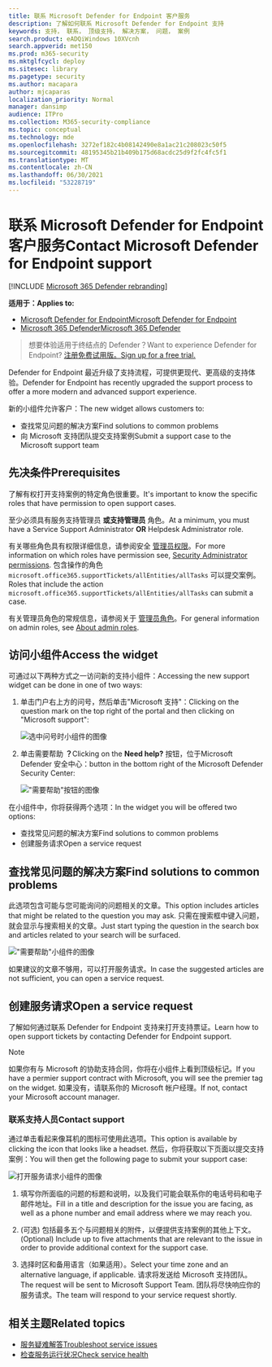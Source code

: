 ```yaml
---
title: 联系 Microsoft Defender for Endpoint 客户服务
description: 了解如何联系 Microsoft Defender for Endpoint 支持
keywords: 支持， 联系， 顶级支持， 解决方案， 问题， 案例
search.product: eADQiWindows 10XVcnh
search.appverid: met150
ms.prod: m365-security
ms.mktglfcycl: deploy
ms.sitesec: library
ms.pagetype: security
ms.author: macapara
author: mjcaparas
localization_priority: Normal
manager: dansimp
audience: ITPro
ms.collection: M365-security-compliance
ms.topic: conceptual
ms.technology: mde
ms.openlocfilehash: 3272ef182c4b08142490e8a1ac21c208023c50f5
ms.sourcegitcommit: 48195345b21b409b175d68acdc25d9f2fc4fc5f1
ms.translationtype: MT
ms.contentlocale: zh-CN
ms.lasthandoff: 06/30/2021
ms.locfileid: "53228719"
---
```

# <a name="contact-microsoft-defender-for-endpoint-support"></a><span data-ttu-id="dd1b4-104">联系 Microsoft Defender for Endpoint 客户服务</span><span class="sxs-lookup"><span data-stu-id="dd1b4-104">Contact Microsoft Defender for Endpoint support</span></span>

[!INCLUDE [Microsoft 365 Defender rebranding](../../includes/microsoft-defender.md)]


<span data-ttu-id="dd1b4-105">**适用于：**</span><span class="sxs-lookup"><span data-stu-id="dd1b4-105">**Applies to:**</span></span>
- [<span data-ttu-id="dd1b4-106">Microsoft Defender for Endpoint</span><span class="sxs-lookup"><span data-stu-id="dd1b4-106">Microsoft Defender for Endpoint</span></span>](https://go.microsoft.com/fwlink/p/?linkid=2154037)
- [<span data-ttu-id="dd1b4-107">Microsoft 365 Defender</span><span class="sxs-lookup"><span data-stu-id="dd1b4-107">Microsoft 365 Defender</span></span>](https://go.microsoft.com/fwlink/?linkid=2118804)

><span data-ttu-id="dd1b4-108">想要体验适用于终结点的 Defender？</span><span class="sxs-lookup"><span data-stu-id="dd1b4-108">Want to experience Defender for Endpoint?</span></span> [<span data-ttu-id="dd1b4-109">注册免费试用版。</span><span class="sxs-lookup"><span data-stu-id="dd1b4-109">Sign up for a free trial.</span></span>](https://www.microsoft.com/microsoft-365/windows/microsoft-defender-atp?ocid=docs-wdatp-assignaccess-abovefoldlink)

<span data-ttu-id="dd1b4-110">Defender for Endpoint 最近升级了支持流程，可提供更现代、更高级的支持体验。</span><span class="sxs-lookup"><span data-stu-id="dd1b4-110">Defender for Endpoint has recently upgraded the support process to offer a more modern and advanced support experience.</span></span>

<span data-ttu-id="dd1b4-111">新的小组件允许客户：</span><span class="sxs-lookup"><span data-stu-id="dd1b4-111">The new widget allows customers to:</span></span>

- <span data-ttu-id="dd1b4-112">查找常见问题的解决方案</span><span class="sxs-lookup"><span data-stu-id="dd1b4-112">Find solutions to common problems</span></span>
- <span data-ttu-id="dd1b4-113">向 Microsoft 支持团队提交支持案例</span><span class="sxs-lookup"><span data-stu-id="dd1b4-113">Submit a support case to the Microsoft support team</span></span>

## <a name="prerequisites"></a><span data-ttu-id="dd1b4-114">先决条件</span><span class="sxs-lookup"><span data-stu-id="dd1b4-114">Prerequisites</span></span>

<span data-ttu-id="dd1b4-115">了解有权打开支持案例的特定角色很重要。</span><span class="sxs-lookup"><span data-stu-id="dd1b4-115">It's important to know the specific roles that have permission to open support cases.</span></span>

<span data-ttu-id="dd1b4-116">至少必须具有服务支持管理员 **或支持管理员** 角色。</span><span class="sxs-lookup"><span data-stu-id="dd1b4-116">At a minimum, you must have a Service Support Administrator **OR** Helpdesk Administrator role.</span></span>

<span data-ttu-id="dd1b4-117">有关哪些角色具有权限详细信息，请参阅安全 [管理员权限](/azure/active-directory/users-groups-roles/directory-assign-admin-roles#security-administrator-permissions)。</span><span class="sxs-lookup"><span data-stu-id="dd1b4-117">For more information on which roles have permission see, [Security Administrator permissions](/azure/active-directory/users-groups-roles/directory-assign-admin-roles#security-administrator-permissions).</span></span> <span data-ttu-id="dd1b4-118">包含操作的角色 `microsoft.office365.supportTickets/allEntities/allTasks` 可以提交案例。</span><span class="sxs-lookup"><span data-stu-id="dd1b4-118">Roles that include the action `microsoft.office365.supportTickets/allEntities/allTasks` can submit a case.</span></span>

<span data-ttu-id="dd1b4-119">有关管理员角色的常规信息，请参阅关于 [管理员角色](/microsoft-365/admin/add-users/about-admin-roles)。</span><span class="sxs-lookup"><span data-stu-id="dd1b4-119">For general information on admin roles, see [About admin roles](/microsoft-365/admin/add-users/about-admin-roles).</span></span>

## <a name="access-the-widget"></a><span data-ttu-id="dd1b4-120">访问小组件</span><span class="sxs-lookup"><span data-stu-id="dd1b4-120">Access the widget</span></span>
<span data-ttu-id="dd1b4-121">可通过以下两种方式之一访问新的支持小组件：</span><span class="sxs-lookup"><span data-stu-id="dd1b4-121">Accessing the new support widget can be done in one of two ways:</span></span>

1. <span data-ttu-id="dd1b4-122">单击门户右上方的问号，然后单击"Microsoft 支持"：</span><span class="sxs-lookup"><span data-stu-id="dd1b4-122">Clicking on the question mark on the top right of the portal and then clicking on "Microsoft support":</span></span>

    ![选中问号时小组件的图像](images/support-widget.png)

2. <span data-ttu-id="dd1b4-124">单击需要帮助 **？**</span><span class="sxs-lookup"><span data-stu-id="dd1b4-124">Clicking on the **Need help?**</span></span>  <span data-ttu-id="dd1b4-125">按钮，位于Microsoft Defender 安全中心：</span><span class="sxs-lookup"><span data-stu-id="dd1b4-125">button in the bottom right of the Microsoft Defender Security Center:</span></span>

    !["需要帮助"按钮的图像](images/need-help.png)

<span data-ttu-id="dd1b4-127">在小组件中，你将获得两个选项：</span><span class="sxs-lookup"><span data-stu-id="dd1b4-127">In the widget you will be offered two options:</span></span>

- <span data-ttu-id="dd1b4-128">查找常见问题的解决方案</span><span class="sxs-lookup"><span data-stu-id="dd1b4-128">Find solutions to common problems</span></span>
- <span data-ttu-id="dd1b4-129">创建服务请求</span><span class="sxs-lookup"><span data-stu-id="dd1b4-129">Open a service request</span></span>

## <a name="find-solutions-to-common-problems"></a><span data-ttu-id="dd1b4-130">查找常见问题的解决方案</span><span class="sxs-lookup"><span data-stu-id="dd1b4-130">Find solutions to common problems</span></span>
<span data-ttu-id="dd1b4-131">此选项包含可能与您可能询问的问题相关的文章。</span><span class="sxs-lookup"><span data-stu-id="dd1b4-131">This option includes articles that might be related to the question you may ask.</span></span> <span data-ttu-id="dd1b4-132">只需在搜索框中键入问题，就会显示与搜索相关的文章。</span><span class="sxs-lookup"><span data-stu-id="dd1b4-132">Just start typing the question in the search box and articles related to your search will be surfaced.</span></span>

!["需要帮助"小组件的图像](images/Support3.png)

<span data-ttu-id="dd1b4-134">如果建议的文章不够用，可以打开服务请求。</span><span class="sxs-lookup"><span data-stu-id="dd1b4-134">In case the suggested articles are not sufficient, you can open a service request.</span></span>

## <a name="open-a-service-request"></a><span data-ttu-id="dd1b4-135">创建服务请求</span><span class="sxs-lookup"><span data-stu-id="dd1b4-135">Open a service request</span></span>

<span data-ttu-id="dd1b4-136">了解如何通过联系 Defender for Endpoint 支持来打开支持票证。</span><span class="sxs-lookup"><span data-stu-id="dd1b4-136">Learn how to open support tickets by contacting Defender for Endpoint support.</span></span>

> [!Note]
> <span data-ttu-id="dd1b4-137">如果你有与 Microsoft 的协助支持合同，你将在小组件上看到顶级标记。</span><span class="sxs-lookup"><span data-stu-id="dd1b4-137">If you have a permier support contract with Microsoft, you will see the premier tag on the widget.</span></span> <span data-ttu-id="dd1b4-138">如果没有，请联系你的 Microsoft 帐户经理。</span><span class="sxs-lookup"><span data-stu-id="dd1b4-138">If not, contact your Microsoft account manager.</span></span>

### <a name="contact-support"></a><span data-ttu-id="dd1b4-139">联系支持人员</span><span class="sxs-lookup"><span data-stu-id="dd1b4-139">Contact support</span></span>

<span data-ttu-id="dd1b4-140">通过单击看起来像耳机的图标可使用此选项。</span><span class="sxs-lookup"><span data-stu-id="dd1b4-140">This option is available by clicking the icon that looks like a headset.</span></span> <span data-ttu-id="dd1b4-141">然后，你将获取以下页面以提交支持案例：</span><span class="sxs-lookup"><span data-stu-id="dd1b4-141">You will then get the following page to submit your support case:</span></span>

![打开服务请求小组件的图像](images/Support4.png)

1. <span data-ttu-id="dd1b4-143">填写你所面临的问题的标题和说明，以及我们可能会联系你的电话号码和电子邮件地址。</span><span class="sxs-lookup"><span data-stu-id="dd1b4-143">Fill in a title and description for the issue you are facing, as well as a phone number and email address where we may reach you.</span></span>

2. <span data-ttu-id="dd1b4-144"> (可选) 包括最多五个与问题相关的附件，以便提供支持案例的其他上下文。</span><span class="sxs-lookup"><span data-stu-id="dd1b4-144">(Optional) Include up to five attachments that are relevant to the issue in order to provide additional context for the support case.</span></span>

3. <span data-ttu-id="dd1b4-145">选择时区和备用语言（如果适用）。</span><span class="sxs-lookup"><span data-stu-id="dd1b4-145">Select your time zone and an alternative language, if applicable.</span></span> <span data-ttu-id="dd1b4-146">请求将发送给 Microsoft 支持团队。</span><span class="sxs-lookup"><span data-stu-id="dd1b4-146">The request will be sent to Microsoft Support Team.</span></span> <span data-ttu-id="dd1b4-147">团队将尽快响应你的服务请求。</span><span class="sxs-lookup"><span data-stu-id="dd1b4-147">The team will respond to your service request shortly.</span></span>

## <a name="related-topics"></a><span data-ttu-id="dd1b4-148">相关主题</span><span class="sxs-lookup"><span data-stu-id="dd1b4-148">Related topics</span></span>

- [<span data-ttu-id="dd1b4-149">服务疑难解答</span><span class="sxs-lookup"><span data-stu-id="dd1b4-149">Troubleshoot service issues</span></span>](troubleshoot-mdatp.md)
- [<span data-ttu-id="dd1b4-150">检查服务运行状况</span><span class="sxs-lookup"><span data-stu-id="dd1b4-150">Check service health</span></span>](service-status.md)
